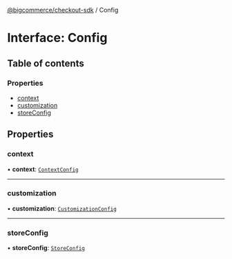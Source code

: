 [@bigcommerce/checkout-sdk](../README.md) / Config

# Interface: Config

## Table of contents

### Properties

- [context](Config.md#context)
- [customization](Config.md#customization)
- [storeConfig](Config.md#storeconfig)

## Properties

### context

• **context**: [`ContextConfig`](ContextConfig.md)

___

### customization

• **customization**: [`CustomizationConfig`](CustomizationConfig.md)

___

### storeConfig

• **storeConfig**: [`StoreConfig`](StoreConfig.md)

